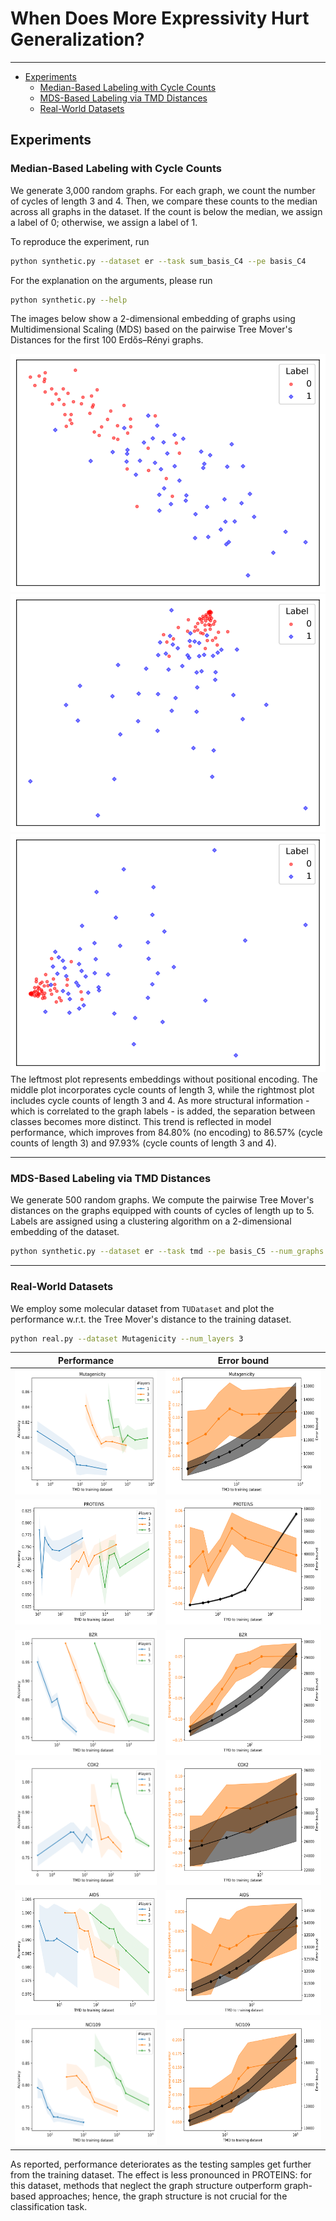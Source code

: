 # When Does More Expressivity Hurt Generalization?
---
- [Experiments](#experiments)
    - [Median-Based Labeling with Cycle Counts](#median-based-labeling-with-cycle-counts)
    - [MDS-Based Labeling via TMD Distances](#mds-based-labeling-via-tmd-distances)
    - [Real-World Datasets](#real-world-datasets)

## Experiments

### Median-Based Labeling with Cycle Counts
We generate 3,000 random graphs. For each graph, we count the number of cycles of length 3 and 4. Then, we compare these counts to the median across all graphs in the dataset. If the count is below the median, we assign a label of 0; otherwise, we assign a label of 1.

To reproduce the experiment, run
```bash
python synthetic.py --dataset er --task sum_basis_C4 --pe basis_C4
```
For the explanation on the arguments, please run
```bash
python synthetic.py --help
```

The images below show a 2-dimensional embedding of graphs using Multidimensional Scaling (MDS) based on the pairwise Tree Mover's Distances for the first 100 Erdős–Rényi graphs.
<center>
<img src="imgs/TMD_100_sub_C2_sum_basis_C4.svg" style="width: 300">
<img src="imgs/TMD_100_basis_C3_sum_basis_C4.svg" style="width: 300">
<img src="imgs/TMD_100_basis_C4_sum_basis_C4.svg" style="width: 300">
</center>
The leftmost plot represents embeddings without positional encoding. The middle plot incorporates cycle counts of length 3, while the rightmost plot includes cycle counts of length 3 and 4. As more structural information - which is correlated to the graph labels - is added, the separation between classes becomes more distinct. This trend is reflected in model performance, which improves from 84.80% (no encoding) to 86.57% (cycle counts of length 3) and 97.93% (cycle counts of length 3 and 4).

---

### MDS-Based Labeling via TMD Distances
We generate 500 random graphs. We compute the pairwise Tree Mover's distances on the graphs equipped with counts of cycles of length up to 5. Labels are assigned using a clustering algorithm on a 2-dimensional embedding of the dataset.
```bash
python synthetic.py --dataset er --task tmd --pe basis_C5 --num_graphs 500
```

---

### Real-World Datasets
We employ some molecular dataset from ``TUDataset`` and plot the performance w.r.t. the Tree Mover's distance to the training dataset.
```bash
python real.py --dataset Mutagenicity --num_layers 3
```

| Performance | Error bound |
|:-------------------------:|:-------------------------:|
|<img src="imgs/Mutagenicity.svg"  height="200">| <img src="imgs/Mutagenicity_bound_4.svg"  height="200">|
| <img src="imgs/PROTEINS.svg" height="200"> | <img src="imgs/PROTEINS_bound_4.svg" height="200">  |
| <img src="imgs/BZR.svg" height="200"> | <img src="imgs/BZR_bound_4.svg" height="200">  |
| <img src="imgs/COX2.svg" height="200"> |  <img src="imgs/COX2_bound_4.svg" height="200"> |
| <img src="imgs/AIDS.svg" height="200"> |  <img src="imgs/AIDS_bound_4.svg" height="200">  |
| <img src="imgs/NCI109.svg" height="200"> |  <img src="imgs/NCI109_bound_4.svg" height="200"> |

As reported, performance deteriorates as the testing samples get further from the training dataset. The effect is less pronounced in PROTEINS: for this dataset, methods that neglect the graph structure outperform graph-based approaches; hence, the graph structure is not crucial for the classification task.